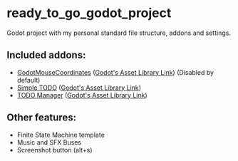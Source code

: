 # ready_to_go_godot_project
Godot project with my personal standard file structure, addons and settings.

## Included addons:

- [GodotMouseCoordinates](https://github.com/crayonape/GodotMouseCoordinates) ([Godot's Asset Library Link](https://godotengine.org/asset-library/asset/3245)) (Disabled by default)
- [Simple TODO](https://github.com/KoBeWi/Godot-Simple-TODO) ([Godot's Asset Library Link](https://godotengine.org/asset-library/asset/1489))
- [TODO Manager](https://github.com/OrigamiDev-Pete/TODO_Manager) ([Godot's Asset Library Link](https://godotengine.org/asset-library/asset/768))


## Other features:

- Finite State Machine template
- Music and SFX Buses
- Screenshot button (alt+s)
